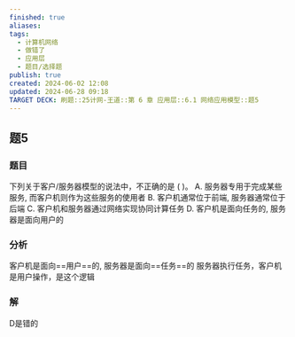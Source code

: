 ```yaml
---
finished: true
aliases: 
tags:
  - 计算机网络
  - 做错了
  - 应用层
  - 题目/选择题
publish: true
created: 2024-06-02 12:08
updated: 2024-06-28 09:18
TARGET DECK: 刷题::25计网-王道::第 6 章 应用层::6.1 网络应用模型::题5
---
```


## 题5
### 题目
下列关于客户/服务器模型的说法中，不正确的是 ( )。
A. 服务器专用于完成某些服务, 而客户机则作为这些服务的使用者
B. 客户机通常位于前端, 服务器通常位于后端
C. 客户机和服务器通过网络实现协同计算任务
D. 客户机是面向任务的, 服务器是面向用户的
### 分析
客户机是面向==用户==的, 服务器是面向==任务==的
服务器执行任务，客户机是用户操作，是这个逻辑
### 解
D是错的 
<!--ID: 1719569713148-->



